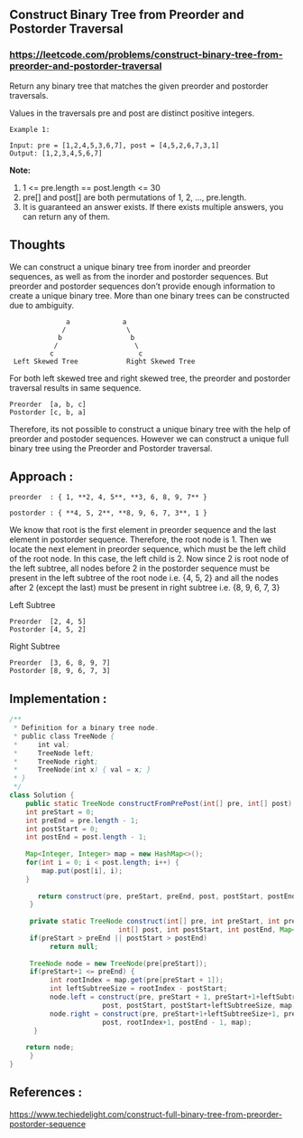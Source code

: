 ## Construct Binary Tree from Preorder and Postorder Traversal
### https://leetcode.com/problems/construct-binary-tree-from-preorder-and-postorder-traversal

Return any binary tree that matches the given preorder and postorder traversals.

Values in the traversals pre and post are distinct positive integers.
```
Example 1:

Input: pre = [1,2,4,5,3,6,7], post = [4,5,2,6,7,3,1]
Output: [1,2,3,4,5,6,7]
``` 

**Note:**
1. 1 <= pre.length == post.length <= 30
2. pre[] and post[] are both permutations of 1, 2, ..., pre.length.
3. It is guaranteed an answer exists. If there exists multiple answers, you can return any of them.

## Thoughts 

We can construct a unique binary tree from inorder and preorder sequences, as well as from the inorder and postorder sequences. 
But preorder and postorder sequences don’t provide enough information to create a unique binary tree. 
More than one binary trees can be constructed due to ambiguity.

```
              a             a         
             /               \
            b                 b 
           /                   \
          c                     c
 Left Skewed Tree            Right Skewed Tree 
```
For both left skewed tree and right skewed tree, the preorder and postorder traversal results in same sequence.

```
Preorder  [a, b, c]
Postorder [c, b, a]
```
Therefore, its not possible to construct a unique binary tree with the help of preorder and postoder sequences. 
However we can construct a unique full binary tree using the Preorder and Postorder traversal.

## Approach :

    preorder  : { 1, **2, 4, 5**, **3, 6, 8, 9, 7** }
    
    postorder : { **4, 5, 2**, **8, 9, 6, 7, 3**, 1 }

We know that root is the first element in preorder sequence and the last element in postorder sequence. Therefore, the root node is 1. Then we locate the next element in preorder sequence, which must be the left child of the root node. In this case, the left child is 2. Now since 2 is root node of the left subtree, all nodes before 2 in the postorder sequence must be present in the left subtree of the root node i.e.  {4, 5, 2}  and all the nodes after 2 (except the last) must be present in right subtree i.e.  {8, 9, 6, 7, 3}

Left Subtree
```
Preorder  [2, 4, 5]
Postorder [4, 5, 2]
```
Right Subtree
```
Preorder  [3, 6, 8, 9, 7]
Postorder [8, 9, 6, 7, 3]
```

## Implementation :

```java
/**
 * Definition for a binary tree node.
 * public class TreeNode {
 *     int val;
 *     TreeNode left;
 *     TreeNode right;
 *     TreeNode(int x) { val = x; }
 * }
 */
class Solution {
    public static TreeNode constructFromPrePost(int[] pre, int[] post) {
	int preStart = 0;
	int preEnd = pre.length - 1;
	int postStart = 0;
	int postEnd = post.length - 1;
	      
	Map<Integer, Integer> map = new HashMap<>();
	for(int i = 0; i < post.length; i++) {
	    map.put(post[i], i);
	}
	      
       return construct(pre, preStart, preEnd, post, postStart, postEnd, map);
     }
	
     private static TreeNode construct(int[] pre, int preStart, int preEnd, 
			               int[] post, int postStart, int postEnd, Map<Integer, Integer> map) {
	 if(preStart > preEnd || postStart > postEnd)
	      return null;
		
	 TreeNode node = new TreeNode(pre[preStart]);
	 if(preStart+1 <= preEnd) {
	      int rootIndex = map.get(pre[preStart + 1]);
	      int leftSubtreeSize = rootIndex - postStart;
	      node.left = construct(pre, preStart + 1, preStart+1+leftSubtreeSize, 
				       post, postStart, postStart+leftSubtreeSize, map);
	      node.right = construct(pre, preStart+1+leftSubtreeSize+1, preEnd, 
				       post, rootIndex+1, postEnd - 1, map);
	  }
		
	return node;
     }
}
```

## References :
https://www.techiedelight.com/construct-full-binary-tree-from-preorder-postorder-sequence
